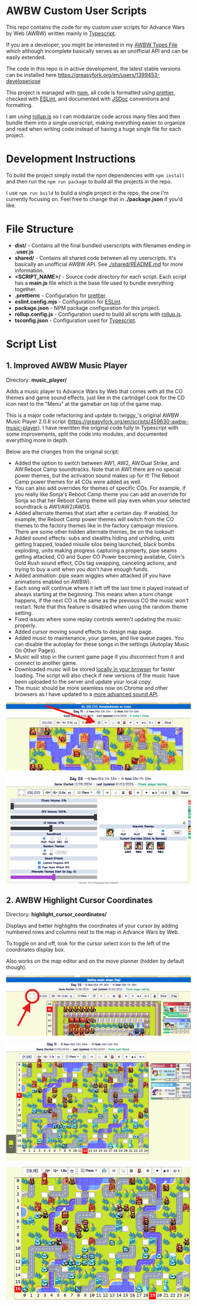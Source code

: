 # AWBW Custom User Scripts
This repo contains the code for my custom user scripts for Advance Wars by Web (AWBW) written mainly in [Typescript](https://www.typescriptlang.org/).

If you are a developer, you might be interested in my [AWBW Types File](./shared/awbw_types.d.ts) which although incomplete basically serves as an unofficial API and can be easily extended.

The code in this repo is in active development, the latest stable versions can be installed here https://greasyfork.org/en/users/1399453-developerjose

This project is managed with [npm](https://www.npmjs.com/), all code is formatted using [prettier](https://prettier.io), checked with [ESLint](https://eslint.org/), and documented with [JSDoc](https://jsdoc.app/) conventions and formatting.

I am using [rollup.js](https://rollupjs.org/) so I can modularize code across many files and then bundle them into a single userscript, making everything easier to organize and read when writing code instead of having a huge single file for each project.

# Development Instructions
To build the project simply install the npm dependencies with ```npm install``` and then run the ```npm run package``` to build all the projects in the repo.

I use ```npm run build``` to build a single project in the repo, the one I'm currently focusing on. Feel free to change that in **./package.json** if you'd like.

# File Structure
* **dist/** - Contains all the final bundled userscripts with filenames ending in **.user.js**
* **shared/** - Contains all shared code between all my userscripts. It's basically an unofficial AWBW API. See [./shared/README.md](./shared/README.md) for more information.
* **<SCRIPT_NAME>/** - Source code directory for each script. Each script has a **main.js** file which is the base file used to bundle everything together.
* **.prettierrc** - Configuration for [prettier](https://prettier.io).
* **eslint.config.mjs** - Configuration for [ESLint](https://eslint.org/).
* **package.json** - NPM package configuration for this project.
* **rollup.config.js** - Configuration used to build all scripts with [rollup.js](https://rollupjs.org/).
* **tsconfig.json** - Configuration used for [Typescript](https://www.typescriptlang.org/).

# Script List
## 1. Improved AWBW Music Player
Directory: **music_player/**

Adds a music player to Advance Wars by Web that comes with all the CO themes and game sound effects, just like in the cartridge! Look for the CD icon next to the "Menu" at the gamebar on top of the game map.

This is a major code refactoring and update to twiggy_'s original AWBW Music Player 2.0.8 script (https://greasyfork.org/en/scripts/459630-awbw-music-player). I have rewritten the original code fully in Typescript with some improvements, split the code into modules, and documented everything more in depth.

Below are the changes from the original script:
* Added the option to switch between AW1, AW2, AW:Dual Strike, and AW:Reboot Camp soundtracks. Note that in AW1 there are no special power themes, but the activation sound makes up for it! The Reboot Camp power themes for all COs were added as well.
* You can also add overrides for themes of specific COs. For example, if you really like Sonja's Reboot Camp theme you can add an override for Sonja so that her Reboot Camp theme will play even when your selected soundtrack is AW1/AW2/AWDS.
* Added alternate themes that start after a certain day. If enabled, for example, the Reboot Camp power themes will switch from the CO themes to the factory themes like in the factory campaign missions. There are some other hidden alternate themes, be on the lookout!
* Added sound effects: subs and stealths hiding and unhiding, units getting trapped, loaded missile silos being launched, black bombs exploding, units making progress capturing a property, pipe seams getting attacked, CO and Super CO Power becoming available, Colin's Gold Rush sound effect, COs tag swapping, canceling actions, and trying to buy a unit when you don't have enough funds.
* Added animation: pipe seam wiggles when attacked (if you have animations enabled on AWBW).
* Each song will continue where it left off the last time it played instead of always starting at the beginning. This means when a turn change happens, if the next CO is the same as the previous CO the music won't restart. Note that this feature is disabled when using the random theme setting.
* Fixed issues where some replay controls weren't updating the music properly.
* Added cursor moving sound effects to design map page. 
* Added music to maintenance, your games, and live queue pages. You can disable the autoplay for these songs in the settings (Autoplay Music On Other Pages).
* Music will stop in the current game page if you disconnect from it and connect to another game.
* Downloaded music will be stored [locally in your browser](https://developer.mozilla.org/en-US/docs/Web/API/IndexedDB_API) for faster loading. The script will also check if new versions of the music have been uploaded to the server and update your local copy.
* The music should be more seamless now on Chrome and other browsers as I have updated to a [more advanced sound API](https://howlerjs.com/).

![Picture of the music player icon on the page](./Improved_Music_Player_Icon.png)

![Picture of the music player settings](./Improved_Music_Player_Settings.png)

## 2. AWBW Highlight Cursor Coordinates
Directory: **highlight_cursor_coordinates/**

Displays and better highlights the coordinates of your cursor by adding numbered rows and columns next to the map in Advance Wars by Web.

To toggle on and off, look for the cursor select icon to the left of the coordinates display box.

Also works on the map editor and on the move planner (hidden by default though).

![Picture of the highlight cursor coordinates icon on the page](./Highlight_Coordinates_Icon.png)

![Picture of the added coordinates next to the map](./Highlight_Coordinates.png)

![Animated picture demonstrating the cursor moving and highlighting the coordinates](./Highlight_Coordinates_Long.gif)